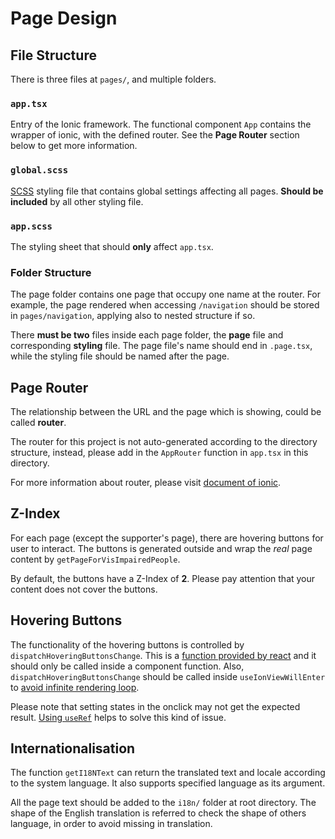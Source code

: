 Page Design
====

File Structure
----

There is three files at `pages/`, and multiple folders.

### `app.tsx`

Entry of the Ionic framework.
The functional component `App` contains the wrapper of ionic, with the defined router.
See the **Page Router** section below to get more information.

### `global.scss`

[SCSS](https://sass-lang.com/guide/) styling file that contains global settings affecting all pages.
**Should be included** by all other styling file.

### `app.scss`

The styling sheet that should **only** affect `app.tsx`.

### Folder Structure

The page folder contains one page that occupy one name at the router.
For example, the page rendered when accessing `/navigation` should be stored in `pages/navigation`,
applying also to nested structure if so.

There **must be two** files inside each page folder,
the **page** file and corresponding **styling** file.
The page file's name should end in `.page.tsx`,
while the styling file should be named after the page.


Page Router
----

The relationship between the URL and the page which is showing, could be called **router**.

The router for this project is not auto-generated according to the directory structure,
instead, please add in the `AppRouter` function in `app.tsx` in this directory.

For more information about router, please visit
[document of ionic](https://ionicframework.com/docs/react/navigation).

Z-Index
----

For each page (except the supporter's page), there are hovering buttons for user to interact.
The buttons is generated outside and wrap the *real* page content by `getPageForVisImpairedPeople`.

By default, the buttons have a Z-Index of **2**.
Please pay attention that your content does not cover the buttons.

Hovering Buttons
----

The functionality of the hovering buttons is controlled by `dispatchHoveringButtonsChange`.
This is a [function provided by react](https://react.dev/learn/extracting-state-logic-into-a-reducer)
and it should only be called inside a component function.
Also, `dispatchHoveringButtonsChange` should be called inside `useIonViewWillEnter`
to [avoid infinite rendering loop](https://react.dev/learn/render-and-commit).

Please note that setting states in the onclick may not get the expected result.
[Using `useRef`](https://react.dev/reference/react/useRef) helps to solve this kind of issue.

Internationalisation
----

The function `getI18NText` can return the translated text and locale according to the system language.
It also supports specified language as its argument.

All the page text should be added to the `i18n/` folder at root directory.
The shape of the English translation is referred to check the shape of others language,
in order to avoid missing in translation.